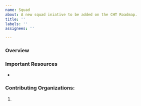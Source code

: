 ```yaml
---
name: Squad
about: A new squad iniative to be added on the CHT Roadmap.
title: ''
labels: ''
assignees: ''

---
```


### Overview
<!-- What is the objective of this squad? -->

### Important Resources
<!-- Links to meeting notes, design documents and any other relevant resources in the context of this squad -->

- 

### Contributing Organizations:
<!-- List of involved organisations -->

1. 
